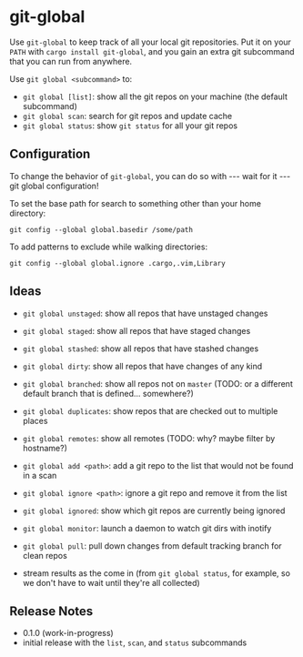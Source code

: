 git-global
==========

Use `git-global` to keep track of all your local git repositories. Put it
on your `PATH` with `cargo install git-global`, and you gain an extra
git subcommand that you can run from anywhere.

Use `git global <subcommand>` to:

* `git global [list]`: show all the git repos on your machine (the default
  subcommand)
* `git global scan`: search for git repos and update cache
* `git global status`: show `git status` for all your git repos

Configuration
-------------

To change the behavior of `git-global`, you can do so with --- wait for it
--- git global configuration!

To set the base path for search to something other than your home directory:
```
git config --global global.basedir /some/path
```

To add patterns to exclude while walking directories:
```
git config --global global.ignore .cargo,.vim,Library
```


Ideas
-----

* `git global unstaged`: show all repos that have unstaged changes
* `git global staged`: show all repos that have staged changes
* `git global stashed`: show all repos that have stashed changes
* `git global dirty`: show all repos that have changes of any kind
* `git global branched`: show all repos not on `master` (TODO: or a different
  default branch that is defined... somewhere?)
* `git global duplicates`: show repos that are checked out to multiple places
* `git global remotes`: show all remotes (TODO: why? maybe filter by hostname?)

* `git global add <path>`: add a git repo to the list that would not be found in a scan
* `git global ignore <path>`: ignore a git repo and remove it from the list
* `git global ignored`: show which git repos are currently being ignored
* `git global monitor`: launch a daemon to watch git dirs with inotify
* `git global pull`: pull down changes from default tracking branch for clean repos

* stream results as the come in (from `git global status`, for example, so we don't
  have to wait until they're all collected)

Release Notes
-------------

* 0.1.0 (work-in-progress)
 * initial release with the `list`, `scan`, and `status` subcommands
